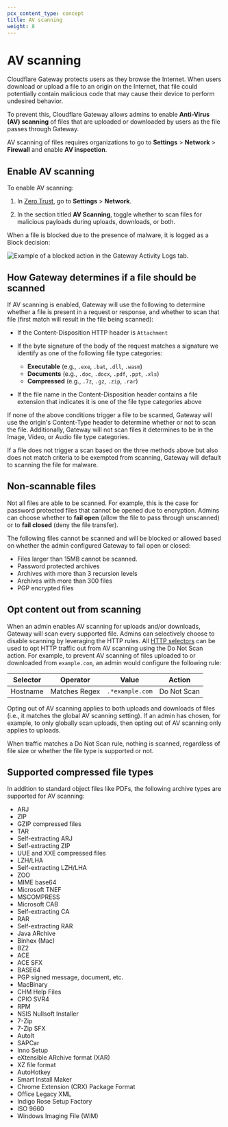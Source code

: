 ```yaml
---
pcx_content_type: concept
title: AV scanning
weight: 8
---
```


# AV scanning

Cloudflare Gateway protects users as they browse the Internet. When users download or upload a file to an origin on the Internet, that file could potentially contain malicious code that may cause their device to perform undesired behavior.

To prevent this, Cloudflare Gateway allows admins to enable **Anti-Virus (AV) scanning** of files that are uploaded or downloaded by users as the file passes through Gateway.

AV scanning of files requires organizations to go to **Settings** > **Network** > **Firewall** and enable **AV inspection**.

## Enable AV scanning

To enable AV scanning:

1.  In [Zero Trust](https://one.dash.cloudflare.com), go to **Settings** > **Network**.

1.  In the section titled **AV Scanning**, toggle whether to scan files for malicious payloads during uploads, downloads, or both.

When a file is blocked due to the presence of malware, it is logged as a Block decision:

![Example of a blocked action in the Gateway Activity Logs tab.](/images/cloudflare-one/policies/blocked-decision.png)

## How Gateway determines if a file should be scanned

If AV scanning is enabled, Gateway will use the following to determine whether a file is present in a request or response, and whether to scan that file (first match will result in the file being scanned):

- If the Content-Disposition HTTP header is `Attachment`

- If the byte signature of the body of the request matches a signature we identify as one of the following file type categories:

  - **Executable** (e.g., `.exe`, `.bat`, `.dll`, `.wasm`)
  - **Documents** (e.g., `.doc`, `.docx`, `.pdf`, `.ppt`, `.xls`)
  - **Compressed** (e.g., `.7z`, `.gz`, `.zip`, `.rar`)

- If the file name in the Content-Disposition header contains a file extension that indicates it is one of the file type categories above

If none of the above conditions trigger a file to be scanned, Gateway will use the origin's Content-Type header to determine whether or not to scan the file. Additionally, Gateway will not scan files it determines to be in the Image, Video, or Audio file type categories.

If a file does not trigger a scan based on the three methods above but also does not match criteria to be exempted from scanning, Gateway will default to scanning the file for malware.

## Non-scannable files

Not all files are able to be scanned. For example, this is the case for password protected files that cannot be opened due to encryption. Admins can choose whether to **fail open** (allow the file to pass through unscanned) or to **fail closed** (deny the file transfer).

The following files cannot be scanned and will be blocked or allowed based on whether the admin configured Gateway to fail open or closed:

- Files larger than 15MB cannot be scanned.
- Password protected archives
- Archives with more than 3 recursion levels
- Archives with more than 300 files
- PGP encrypted files

## Opt content out from scanning

When an admin enables AV scanning for uploads and/or downloads, Gateway will scan every supported file. Admins can selectively choose to disable scanning by leveraging the HTTP rules. All [HTTP selectors](/cloudflare-one/policies/gateway/http-policies/#selectors) can be used to opt HTTP traffic out from AV scanning using the Do Not Scan action. For example, to prevent AV scanning of files uploaded to or downloaded from `example.com`, an admin would configure the following rule:

| Selector | Operator      | Value           | Action      |
| -------- | ------------- | --------------- | ----------- |
| Hostname | Matches Regex | `.*example.com` | Do Not Scan |

Opting out of AV scanning applies to both uploads and downloads of files (i.e., it matches the global AV scanning setting). If an admin has chosen, for example, to only globally scan uploads, then opting out of AV scanning only applies to uploads.

When traffic matches a Do Not Scan rule, nothing is scanned, regardless of file size or whether the file type is supported or not.

## Supported compressed file types

In addition to standard object files like PDFs, the following archive types are supported for AV scanning:

- ARJ
- ZIP
- GZIP compressed files
- TAR
- Self-extracting ARJ
- Self-extracting ZIP
- UUE and XXE compressed files
- LZH/LHA
- Self-extracting LZH/LHA
- ZOO
- MIME base64
- Microsoft TNEF
- MSCOMPRESS
- Microsoft CAB
- Self-extracting CA
- RAR
- Self-extracting RAR
- Java ARchive
- Binhex (Mac)
- BZ2
- ACE
- ACE SFX
- BASE64
- PGP signed message, document, etc.
- MacBinary
- CHM Help Files
- CPIO SVR4
- RPM
- NSIS Nullsoft Installer
- 7-Zip
- 7-Zip SFX
- AutoIt
- SAPCar
- Inno Setup
- eXtensible ARchive format (XAR)
- XZ file format
- AutoHotkey
- Smart Install Maker
- Chrome Extension (CRX) Package Format
- Office Legacy XML
- Indigo Rose Setup Factory
- ISO 9660
- Windows Imaging File (WIM)
